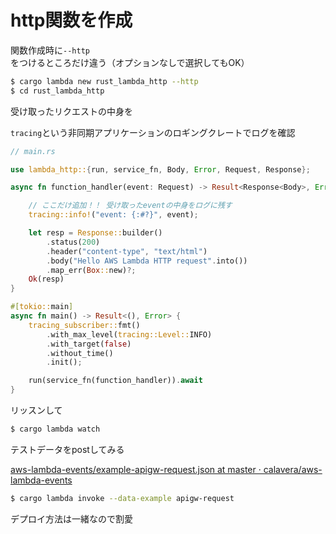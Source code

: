 # http関数を作成

関数作成時に`--http`をつけるところだけ違う（オプションなしで選択してもOK）

```bash
$ cargo lambda new rust_lambda_http --http
$ cd rust_lambda_http
```



受け取ったリクエストの中身を

`tracing`という非同期アプリケーションのロギングクレートでログを確認

```rust
// main.rs

use lambda_http::{run, service_fn, Body, Error, Request, Response};

async fn function_handler(event: Request) -> Result<Response<Body>, Error> {

    // ここだけ追加！！ 受け取ったeventの中身をログに残す
    tracing::info!("event: {:#?}", event);  

    let resp = Response::builder()
        .status(200)
        .header("content-type", "text/html")
        .body("Hello AWS Lambda HTTP request".into())
        .map_err(Box::new)?;
    Ok(resp)
}

#[tokio::main]
async fn main() -> Result<(), Error> {
    tracing_subscriber::fmt()
        .with_max_level(tracing::Level::INFO)
        .with_target(false)
        .without_time()
        .init();

    run(service_fn(function_handler)).await
}
```

リッスンして

```bash
$ cargo lambda watch
```

テストデータをpostしてみる

[aws-lambda-events/example-apigw-request.json at master · calavera/aws-lambda-events](https://github.com/calavera/aws-lambda-events/blob/master/aws_lambda_events/src/generated/fixtures/example-apigw-request.json)

```bash
$ cargo lambda invoke --data-example apigw-request
```

デプロイ方法は一緒なので割愛